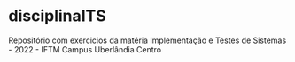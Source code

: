 # disciplinaITS
Repositório com exercicios da matéria Implementação e Testes de Sistemas - 2022 - IFTM Campus Uberlândia Centro

